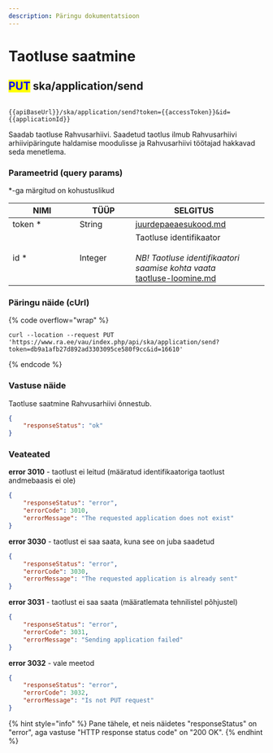 ```yaml
---
description: Päringu dokumentatsioon
---
```


# Taotluse saatmine

## <mark style="color:blue;">PUT</mark> ska/application/send

```

{{apiBaseUrl}}/ska/application/send?token={{accessToken}}&id={{applicationId}}
```

Saadab taotluse Rahvusarhiivi. Saadetud taotlus ilmub Rahvusarhiivi arhiivipäringute haldamise moodulisse ja Rahvusarhiivi töötajad hakkavad seda menetlema.

### Parameetrid (query params)

\*-ga märgitud on kohustuslikud

<table><thead><tr><th width="116">NIMI</th><th width="94">TÜÜP</th><th>SELGITUS</th><th data-hidden></th></tr></thead><tbody><tr><td>token *</td><td>String</td><td><a data-mention href="../../juurdepaeaesukood.md">juurdepaeaesukood.md</a></td><td></td></tr><tr><td>id *</td><td>Integer</td><td>Taotluse identifikaator<br><br><em>NB! Taotluse identifikaatori saamise kohta vaata</em> <a data-mention href="taotluse-loomine.md">taotluse-loomine.md</a></td><td></td></tr></tbody></table>

### Päringu näide (cUrl)

{% code overflow="wrap" %}
```shell
curl --location --request PUT 'https://www.ra.ee/vau/index.php/api/ska/application/send?token=db9a1afb27d892ad3303095ce580f9cc&id=16610'
```
{% endcode %}

### Vastuse näide

Taotluse saatmine Rahvusarhiivi õnnestub.

```json
{
    "responseStatus": "ok"
}
```

### Veateated

**error 3010** - taotlust ei leitud (määratud identifikaatoriga taotlust andmebaasis ei ole)

```json
{
    "responseStatus": "error",
    "errorCode": 3010,
    "errorMessage": "The requested application does not exist"
}
```

**error 3030** - taotlust ei saa saata, kuna see on juba saadetud

```json
{
    "responseStatus": "error",
    "errorCode": 3030,
    "errorMessage": "The requested application is already sent"
}
```

**error 3031** - taotlust ei saa saata (määratlemata tehnilistel põhjustel)

```json
{
    "responseStatus": "error",
    "errorCode": 3031,
    "errorMessage": "Sending application failed"
}
```

**error 3032** - vale meetod

```json
{
    "responseStatus": "error",
    "errorCode": 3032,
    "errorMessage": "Is not PUT request"
}
```

{% hint style="info" %}
Pane tähele, et neis näidetes "responseStatus" on "error", aga vastuse "HTTP response status code" on "200 OK".&#x20;
{% endhint %}
